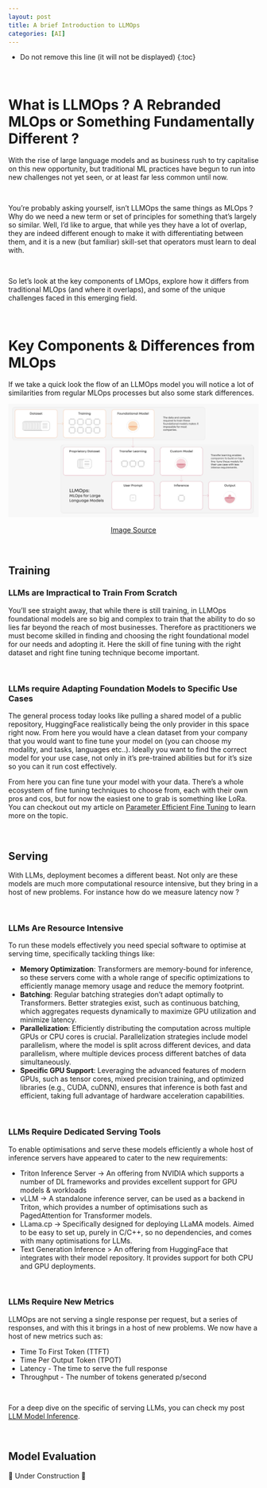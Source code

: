 ```yaml
---
layout: post
title: A brief Introduction to LLMOps
categories: [AI]
---
```



* Do not remove this line (it will not be displayed)
{:toc}

<br>

# What is LLMOps ? A Rebranded MLOps or Something Fundamentally Different ?

With the rise of large language models and as business rush to try capitalise on this new opportunity, but traditional ML practices have begun to run into new challenges not yet seen, or at least far less common until now.

<br>

You’re probably asking yourself, isn’t LLMOps the same things as MLOps ? Why do we need a new term or set of principles for something that’s largely so similar. Well, I’d like to argue, that while yes they have a lot of overlap, they are indeed different enough to make it with differentiating between them, and it is a new (but familiar) skill-set that operators must learn to deal with. 

<br>

So let’s look at the key components of LMOps, explore how it differs from traditional MLOps (and where it overlaps), and some of the unique challenges faced in this emerging field.

<br>

# Key Components & Differences from MLOps 

If we take a quick look the flow of an LLMOps model you will notice a lot of similarities from regular MLOps processes but also some stark differences. 

<img src="/images/llm-ops/llm-ops-flow.png" alt="LLMOps Flow"/>
<p align="center">
  <a href="https://valohai.com/blog/llmops/">Image Source</a>
</p>

<br>

## Training

### LLMs are Impractical to Train From Scratch

You’ll see straight away, that while there is still training, in LLMOps foundational models are so big and complex to train that the ability to do so lies far beyond the reach of most businesses. Therefore as practitioners we must become skilled in finding and choosing the right foundational model for our needs and adopting it. Here the skill of fine tuning with the right dataset and right fine tuning technique become important. 

<br>

### LLMs require Adapting Foundation Models to Specific Use Cases

The general process today looks like pulling a shared model of a public repository, HuggingFace  realistically being the only provider in this space right now. From here you would have a clean dataset from your company that you would want to fine tune your model on (you can choose my modality, and tasks, languages etc..). Ideally you want to find the correct model for your use case, not only in it’s pre-trained abilities but for it’s size so you can it run cost effectively. 

From here you can fine tune your model with your data. There’s a whole ecosystem of fine tuning techniques to choose from, each with their own pros and cos, but for now the easiest one to grab is something like LoRa. You can checkout out my article on [Parameter Efficient Fine Tuning](../model-fine-tuning/) to learn more on the topic.

<br>

## Serving

With LLMs, deployment becomes a different beast. Not only are these models are much more computational resource intensive, but they bring in a host of new problems. For instance how do we measure latency now ?

<br>

### LLMs Are Resource Intensive

To run these models effectively you need special software to optimise at serving time, specifically tackling things like:

- **Memory Optimization**: Transformers are memory-bound for inference, so these servers come with a whole range of specific optimizations to efficiently manage memory usage and reduce the memory footprint.
- **Batching**: Regular batching strategies don’t adapt optimally to Transformers. Better strategies exist, such as continuous batching, which aggregates requests dynamically to maximize GPU utilization and minimize latency.
- **Parallelization**: Efficiently distributing the computation across multiple GPUs or CPU cores is crucial. Parallelization strategies include model parallelism, where the model is split across different devices, and data parallelism, where multiple devices process different batches of data simultaneously.
- **Specific GPU Support**: Leveraging the advanced features of modern GPUs, such as tensor cores, mixed precision training, and optimized libraries (e.g., CUDA, cuDNN), ensures that inference is both fast and efficient, taking full advantage of hardware acceleration capabilities.

<br>

### LLMs Require Dedicated Serving Tools

To enable optimisations and serve these models efficiently a whole host of inference servers have appeared to cater to the new requirements:

- Triton Inference Server → An offering from NVIDIA  which supports a number of DL frameworks and provides excellent support for GPU models & workloads
- vLLM → A standalone inference server, can be used as a backend in Triton, which provides a number of optimisations such as PagedAttention for Transformer models.
- LLama.cp → Specifically designed for deploying LLaMA models. Aimed to be easy to set up, purely in C/C++, so no dependencies, and comes with many optimisations for LLMs.
- Text Generation Inference > An offering from HuggingFace that integrates with their model repository. It provides support for both CPU and GPU deployments.

<br>

### LLMs Require New Metrics

LLMOps are not serving a single response per request, but a series of responses, and with this it brings in a host of new problems. We now have a host of new metrics such as:

- Time To First Token (TTFT)
- Time Per Output Token (TPOT)
- Latency - The time to serve the full response
- Throughput - The number of tokens generated p/second

<br>

For a deep dive on the specific of serving LLMs, you can check my post [LLM Model Inference](../llm-inference-1).

<br>

## Model Evaluation 

🚧 Under Construction 🚧